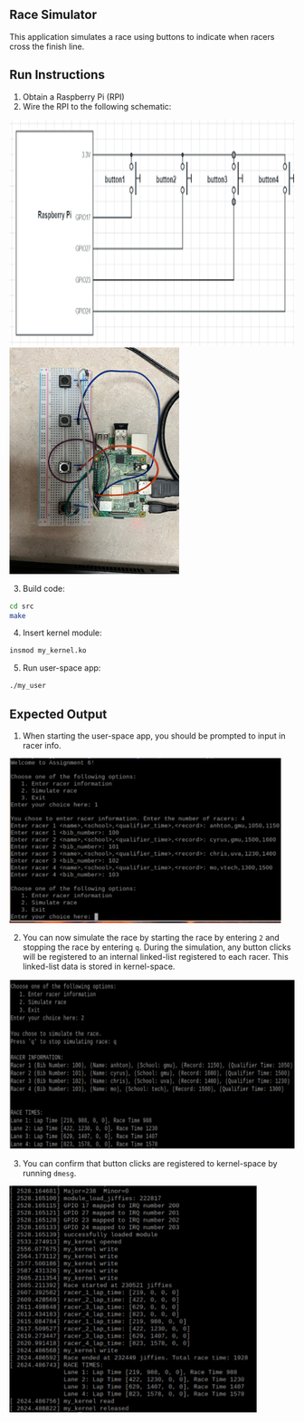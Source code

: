 ## Race Simulator

This application simulates a race using buttons to indicate when racers cross the finish line.

## Run Instructions

1. Obtain a Raspberry Pi (RPI)
2. Wire the RPI to the following schematic:

<img src="assets/schematic.png" alt="schematic" width="" height="400">
<img src="assets/hw.jpg" alt="hw-setup" width="" height="400">

3. Build code:
```bash
cd src
make
```
4. Insert kernel module:
```bash
insmod my_kernel.ko
```
5. Run user-space app:
```bash
./my_user
```

## Expected Output

1. When starting the user-space app, you should be prompted to input in racer info.

<img src="assets/01_racer_info.png" alt="schematic" width="480" height="">

2. You can now simulate the race by starting the race by entering `2` and stopping the race by entering `q`. During the simulation, any button clicks will be registered to an internal linked-list registered to each racer. This linked-list data is stored in kernel-space.

<img src="assets/02_race_results.png" alt="schematic" width="" height="300">

3. You can confirm that button clicks are registered to kernel-space by running `dmesg`.

<img src="assets/03_dmesg.png" alt="schematic" width="" height="400">